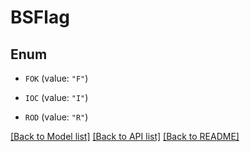 # BSFlag

## Enum


* `FOK` (value: `"F"`)

* `IOC` (value: `"I"`)

* `ROD` (value: `"R"`)


[[Back to Model list]](../README.md#documentation-for-models) [[Back to API list]](../README.md#documentation-for-api-endpoints) [[Back to README]](../README.md)


